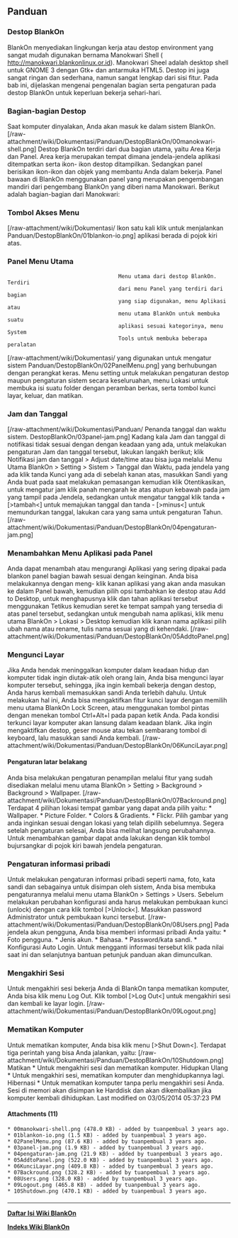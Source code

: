 ## Panduan

### Destop BlankOn

BlankOn menyediakan lingkungan kerja atau destop environment yang sangat mudah
digunakan bernama Manokwari Shell (​http://manokwari.blankonlinux.or.id).
Manokwari Sheel adalah desktop shell untuk GNOME 3 dengan Gtk+ dan antarmuka
HTML5. Destop ini juga sangat ringan dan sederhana, namun sangat lengkap dari
sisi fitur. Pada bab ini, dijelaskan mengenai pengenalan bagian serta
pengaturan pada destop BlankOn untuk keperluan bekerja sehari-hari.
### Bagian-bagian Destop
Saat komputer dinyalakan, Anda akan masuk ke dalam sistem BlankOn.
[/raw-attachment/wiki/Dokumentasi/Panduan/DestopBlankOn/00manokwari-shell.png]
Destop BlankOn terdiri dari dua bagian utama, yaitu Area Kerja dan Panel. Area
kerja merupakan tempat dimana jendela-jendela aplikasi ditempatkan serta ikon-
ikon destop ditampilkan. Sedangkan panel berisikan ikon-ikon dan objek yang
membantu Anda dalam bekerja. Panel bawaan di BlankOn menggunakan panel yang
merupakan pengembangan mandiri dari pengembang BlankOn yang diberi nama
Manokwari. Berikut adalah bagian-bagian dari Manokwari:
### Tombol Akses Menu
[/raw-attachment/wiki/Dokumentasi/      Ikon satu kali klik untuk menjalankan
Panduan/DestopBlankOn/01blankon-io.png] aplikasi berada di pojok kiri atas.
### Panel Menu Utama
                                       Menu utama dari destop BlankOn. Terdiri
                                       dari menu Panel yang terdiri dari bagian
                                       yang siap digunakan, menu Aplikasi atau
                                       menu utama BlankOn untuk membuka suatu
                                       aplikasi sesuai kategorinya, menu System
                                       Tools untuk membuka beberapa peralatan
[/raw-attachment/wiki/Dokumentasi/     yang digunakan untuk mengatur sistem
Panduan/DestopBlankOn/02PanelMenu.png] yang berhubungan dengan perangkat keras.
                                       Menu setting untuk melakukan pengaturan
                                       destop maupun pengaturan sistem secara
                                       keseluruahan, menu Lokasi untuk membuka
                                       isi suatu folder dengan peramban berkas,
                                       serta tombol kunci layar, keluar, dan
                                       matikan.
### Jam dan Tanggal
[/raw-attachment/wiki/Dokumentasi/Panduan/ Penanda tanggal dan waktu sistem.
DestopBlankOn/03panel-jam.png]
Kadang kala Jam dan tanggal di notifikasi tidak sesuai dengan dengan keadaan
yang ada, untuk melakukan pengaturan Jam dan tanggal tersebut, lakukan langakh
berikut; klik Notifikasi jam dan tanggal > Adjust date/time atau bisa juga
melalui Menu Utama BlankOn > Setting > Sistem > Tanggal dan Waktu, pada jendela
yang ada klik tanda Kunci yang ada di sebelah kanan atas, masukkan Sandi yang
Anda buat pada saat melakukan pemasangan kemudian klik Otentikasikan, untuk
mengatur jam klik panah mengarah ke atas atupun kebawah pada jam yang tampil
pada Jendela, sedangkan untuk mengatur tanggal klik tanda + [>tambah<] untuk
memajukan tanggal dan tanda - [>minus<] untuk memundurkan tanggal, lakukan cara
yang sama untuk pengaturan Tahun.
[/raw-attachment/wiki/Dokumentasi/Panduan/DestopBlankOn/04pengaturan-jam.png]
### Menambahkan Menu Aplikasi pada Panel
Anda dapat menambah atau mengurangi Aplikasi yang sering dipakai pada blankon
panel bagian bawah sesuai dengan keinginan. Anda bisa melakukannya dengan meng-
klik kanan aplikasi yang akan anda masukan ke dalam Panel bawah, kemudian pilih
opsi tambahkan ke destop atau Add to Desktop, untuk menghapusnya klik dan tahan
aplikasi tersebut menggunakan Tetikus kemudian seret ke tempat sampah yang
tersedia di atas panel tersebut, sedangkan untuk mengubah nama aplikasi, klik
menu utama BlankOn > Lokasi > Desktop kemudian klik kanan nama aplikasi pilih
ubah nama atau rename, tulis nama sesuai yang di kehendaki.
[/raw-attachment/wiki/Dokumentasi/Panduan/DestopBlankOn/05AddtoPanel.png]
### Mengunci Layar
Jika Anda hendak meninggalkan komputer dalam keadaan hidup dan komputer tidak
ingin diutak-atik oleh orang lain, Anda bisa mengunci layar komputer tersebut,
sehingga, jika ingin kembali bekerja dengan destop, Anda harus kembali
memasukkan sandi Anda terlebih dahulu.
Untuk melakukan hal ini, Anda bisa mengaktifkan fitur kunci layar dengan
memilih menu utama BlankOn Lock Screen, atau menggunakan tombol pintas dengan
menekan tombol Ctrl+Alt+l pada papan ketik Anda.
Pada kondisi terkunci layar komputer akan lansung dalam keadaan blank. Jika
ingin mengaktifkan destop, geser mouse atau tekan sembarang tombol di keyboard,
lalu masukkan sandi Anda kembali.
[/raw-attachment/wiki/Dokumentasi/Panduan/DestopBlankOn/06KunciLayar.png]
#### Pengaturan latar belakang
Anda bisa melakukan pengaturan penampilan melalui fitur yang sudah disediakan
melalui menu utama BlankOn > Setting > Background > Background > Wallpaper.
[/raw-attachment/wiki/Dokumentasi/Panduan/DestopBlankOn/07Backround.png]
Terdapat 4 pilihan lokasi tempat gambar yang dapat anda pilih yaitu:
    * Wallpaper.
    * Picture Folder.
    * Colors & Gradients.
    * Flickr.
Pilih gambar yang anda inginkan sesuai dengan lokasi yang telah dipilih
sebelumnya. Segera setelah pengaturan selesai, Anda bisa melihat langsung
perubahannya.
Untuk menambahkan gambar dapat anda lakukan dengan klik tombol bujursangkar di
pojok kiri bawah jendela pengaturan.
### Pengaturan informasi pribadi
Untuk melakukan pengaturan informasi pribadi seperti nama, foto, kata sandi dan
sebagainya untuk disimpan oleh sistem, Anda bisa membuka pengaturannya melalui
menu utama BlankOn > Settings > Users. Sebelum melakukan perubahan konfigurasi
anda harus melakukan pembukaan kunci (unlock) dengan cara klik tombol
[>Unlock<]. Masukkan password Administrator untuk pembukaan kunci tersebut.
[/raw-attachment/wiki/Dokumentasi/Panduan/DestopBlankOn/08Users.png]
Pada jendela akun pengguna, Anda bisa memberi informasi pribadi Anda yaitu:
    * Foto pengguna.
    * Jenis akun.
    * Bahasa.
    * Password/kata sandi.
    * Konfigurasi Auto Login.
Untuk mengganti informasi tersebut klik pada nilai saat ini dan selanjutnya
bantuan petunjuk panduan akan dimunculkan.
### Mengakhiri Sesi
Untuk mengakhiri sesi bekerja Anda di BlankOn tanpa mematikan komputer, Anda
bisa klik menu Log Out. Klik tombol [>Log Out<] untuk mengakhiri sesi dan
kembali ke layar login.
[/raw-attachment/wiki/Dokumentasi/Panduan/DestopBlankOn/09Logout.png]
### Mematikan Komputer
Untuk mematikan komputer, Anda bisa klik menu [>Shut Down<]. Terdapat tiga
perintah yang bisa Anda jalankan, yaitu:
[/raw-attachment/wiki/Dokumentasi/Panduan/DestopBlankOn/10Shutdown.png]
Matikan
    * Untuk mengakhiri sesi dan mematikan komputer.
Hidupkan Ulang
    * Untuk mengakhiri sesi, mematikan komputer dan menghidupkannya lagi.
Hibernasi
    * Untuk mematikan komputer tanpa perlu mengakhiri sesi Anda. Sesi di memori
      akan disimpan ke Harddisk dan akan dikembalikan jika komputer kembali
      dihidupkan.
Last modified on 03/05/2014 05:37:23 PM
#### Attachments (11)
    * 00manokwari-shell.png​ (478.0 KB) - added by tuanpembual 3 years ago.
    * 01blankon-io.png​ (1.5 KB) - added by tuanpembual 3 years ago.
    * 02PanelMenu.png​ (87.6 KB) - added by tuanpembual 3 years ago.
    * 03panel-jam.png​ (1.9 KB) - added by tuanpembual 3 years ago.
    * 04pengaturan-jam.png​ (21.9 KB) - added by tuanpembual 3 years ago.
    * 05AddtoPanel.png​ (522.0 KB) - added by tuanpembual 3 years ago.
    * 06KunciLayar.png​ (409.8 KB) - added by tuanpembual 3 years ago.
    * 07Backround.png​ (328.2 KB) - added by tuanpembual 3 years ago.
    * 08Users.png​ (328.0 KB) - added by tuanpembual 3 years ago.
    * 09Logout.png​ (465.8 KB) - added by tuanpembual 3 years ago.
    * 10Shutdown.png​ (470.1 KB) - added by tuanpembual 3 years ago.
#### 
    
 
 
 
 
 
---
[**Daftar Isi Wiki BlankOn**](/DaftarIsi/README.md)
 
[**Indeks Wiki BlankOn**](/Indeks.md)
